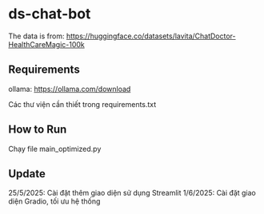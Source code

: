 # ds-chat-bot
The data is from: https://huggingface.co/datasets/lavita/ChatDoctor-HealthCareMagic-100k

## Requirements
ollama: https://ollama.com/download

Các thư viện cần thiết trong requirements.txt

## How to Run
Chạy file main_optimized.py

## Update
25/5/2025: Cài đặt thêm giao diện sử dụng Streamlit
1/6/2025: Cài đặt giao diện Gradio, tối ưu hệ thống